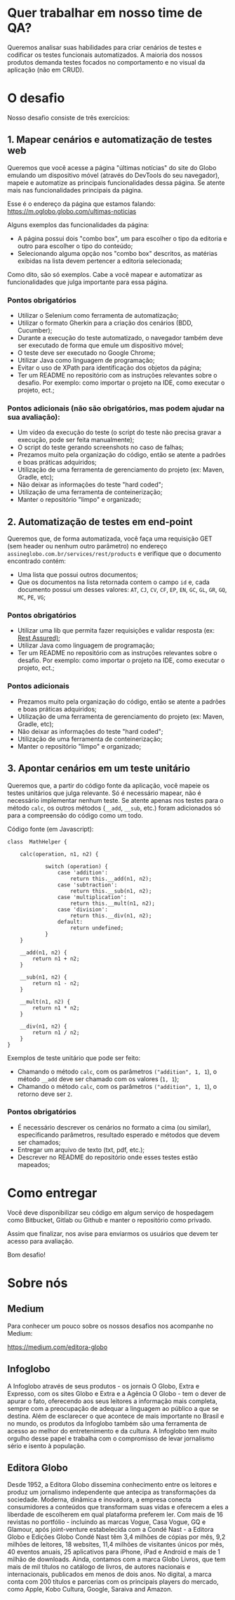 # Quer trabalhar em nosso time de QA? 

Queremos analisar suas habilidades para criar cenários de testes e codificar os testes funcionais automatizados.
A maioria dos nossos produtos demanda testes focados no comportamento e no visual da aplicação (não em CRUD).

# O desafio
Nosso desafio consiste de três exercícios:
## 1. Mapear cenários e automatização de testes web
Queremos que você acesse a página "últimas notícias" do site do Globo emulando um dispositivo móvel (através do DevTools do seu navegador), mapeie e automatize as principais funcionalidades dessa página. Se atente mais nas funcionalidades principais da página.

Esse é o endereço da página que estamos falando: https://m.oglobo.globo.com/ultimas-noticias

Alguns exemplos das funcionalidades da página:
* A página possui dois "combo box", um para escolher o tipo da editoria e outro para escolher o tipo do conteúdo;
* Selecionando alguma opção nos "combo box" descritos, as matérias exibidas na lista devem pertencer a editoria selecionada;

Como dito, são só exemplos. Cabe a você mapear e automatizar as funcionalidades que julga importante para essa página. 

### Pontos obrigatórios
- Utilizar o Selenium como ferramenta de automatização;
- Utilizar o formato Gherkin para a criação dos cenários (BDD, Cucumber);
- Durante a execução do teste automatizado, o navegador também deve ser executado de forma que emule um dispositivo móvel;
- O teste deve ser executado no Google Chrome;
- Utilizar Java como linguagem de programação;
- Evitar o uso de XPath para identificação dos objetos da página;
- Ter um README no repositório com as instruções relevantes sobre o desafio. Por exemplo: como importar o projeto na IDE, como executar o projeto, ect.;

### Pontos adicionais (não são obrigatórios, mas podem ajudar na sua avaliação):
- Um vídeo da execução do teste (o script do teste não precisa gravar a execução, pode ser feita manualmente);
- O script do teste gerando screenshots no caso de falhas;
- Prezamos muito pela organização do código, então se atente a padrões e boas práticas adquiridos;
- Utilização de uma ferramenta de gerenciamento do projeto (ex: Maven, Gradle, etc);
- Não deixar as informações do teste "hard coded";
- Utilização de uma ferramenta de conteinerização;
- Manter o repositório "limpo" e organizado;

## 2. Automatização de testes em end-point
Queremos que, de forma automatizada, você faça uma requisição GET (sem header ou nenhum outro parâmetro) no endereço `assineglobo.com.br/services/rest/products` e verifique que o documento encontrado contém:
- Uma lista que possui outros documentos;
- Que os documentos na lista retornada contem o campo `id` e, cada documento possui um desses valores: `AT`, `CJ`, `CV`, `CF`, `EP`, `EN`, `GC`, `GL`, `GR`, `GQ`, `MC`, `PE`, `VG`;

### Pontos obrigatórios
- Utilizar uma lib que permita fazer requisições e validar resposta (ex: [Rest Assured)](http://rest-assured.io/);
- Utilizar Java como linguagem de programação;
- Ter um README no repositório com as instruções relevantes sobre o desafio. Por exemplo: como importar o projeto na IDE, como executar o projeto, ect.;

### Pontos adicionais
- Prezamos muito pela organização do código, então se atente a padrões e boas práticas adquiridos;
- Utilização de uma ferramenta de gerenciamento do projeto (ex: Maven, Gradle, etc);
- Não deixar as informações do teste "hard coded";
- Utilização de uma ferramenta de conteinerização;
- Manter o repositório "limpo" e organizado;

## 3. Apontar cenários em um teste unitário
Queremos que, a partir do código fonte da aplicação, você mapeie os testes unitários que julga relevante. Só é necessário mapear, não é necessário implementar nenhum teste.
Se atente apenas nos testes para o método `calc`, os outros métodos (`__add`, `__sub`, etc.) foram adicionados só para a compreensão do código como um todo.

Código fonte (em Javascript):
```
class  MathHelper {

	calc(operation, n1, n2) {

			switch (operation) {
				case 'addition':
					return this.__add(n1, n2);
				case 'subtraction':
					return this.__sub(n1, n2);
				case 'multiplication':
					return this.__mult(n1, n2);
				case 'division':
					return this.__div(n1, n2);
				default:
					return undefined;
			}
	}

	__add(n1, n2) {
		return n1 + n2;
	}

	__sub(n1, n2) {
		return n1 - n2;
	}

	__mult(n1, n2) {
		return n1 * n2;
	}

	__div(n1, n2) {
		return n1 / n2;
	}
}
```

Exemplos de teste unitário que pode ser feito:
- Chamando o método `calc`, com os parâmetros `("addition", 1, 1`), o método `__add` deve ser chamado com os valores (`1, 1`);
- Chamando o método `calc`, com os parâmetros `("addition", 1, 1`), o retorno deve ser `2`.

### Pontos obrigatórios
- É necessário descrever os cenários no formato a cima (ou similar), especificando parâmetros, resultado esperado e métodos que devem ser chamados;
- Entregar um arquivo de texto (txt, pdf, etc.);
- Descrever no README do repositório onde esses testes estão mapeados;

# Como entregar
 Você deve disponibilizar seu código em algum serviço de hospedagem como Bitbucket, Gitlab ou Github e manter o repositório como privado.

Assim que finalizar, nos avise para enviarmos os usuários que devem ter acesso para avaliação.

Bom desafio!

# Sobre nós

## Medium
Para conhecer um pouco sobre os nossos desafios nos acompanhe no Medium:

https://medium.com/editora-globo

## Infoglobo
A Infoglobo através de seus produtos - os jornais O Globo, Extra e Expresso, com os sites Globo e Extra e a Agência O Globo - tem o dever de apurar o fato, oferecendo aos seus leitores a informação mais completa, sempre com a preocupação de adequar a linguagem ao público a que se destina. Além de esclarecer o que acontece de mais importante no Brasil e no mundo, os produtos da Infoglobo também são uma ferramenta de acesso ao melhor do entretenimento e da cultura. A Infoglobo tem muito orgulho desse papel e trabalha com o compromisso de levar jornalismo sério e isento à população.

## Editora Globo
Desde 1952, a Editora Globo dissemina conhecimento entre os leitores e produz um jornalismo independente que antecipa as transformações da sociedade. Moderna, dinâmica e inovadora, a empresa conecta consumidores a conteúdos que transformam suas vidas e oferecem a eles a liberdade de escolherem em qual plataforma preferem ler. Com mais de 16 revistas no portfólio - incluindo as marcas Vogue, Casa Vogue, GQ e Glamour, após joint-venture estabelecida com a Condé Nast - a Editora Globo e Edições Globo Condé Nast têm 3,4 milhões de cópias por mês, 9,2 milhões de leitores, 18 websites, 11,4 milhões de visitantes únicos por mês, 40 eventos anuais, 25 aplicativos para iPhone, iPad e Android e mais de 1 milhão de downloads. Ainda, contamos com a marca Globo Livros, que tem mais de mil títulos no catálogo de livros, de autores nacionais e internacionais, publicados em menos de dois anos. No digital, a marca conta com 200 títulos e parcerias com os principais players do mercado, como Apple, Kobo Cultura, Google, Saraiva and Amazon.
